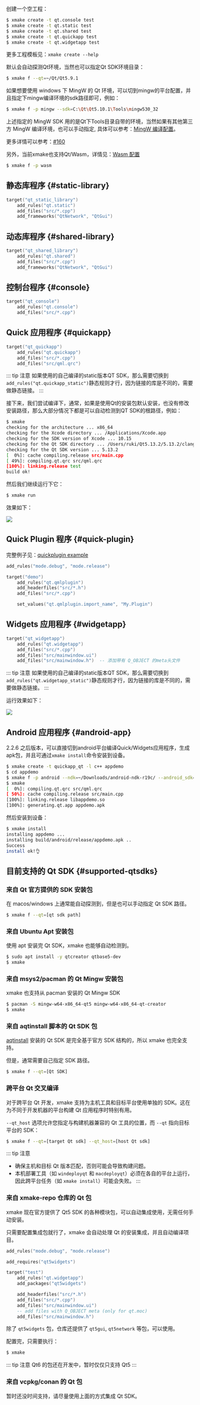创建一个空工程：

```sh
$ xmake create -t qt.console test
$ xmake create -t qt.static test
$ xmake create -t qt.shared test
$ xmake create -t qt.quickapp test
$ xmake create -t qt.widgetapp test
```

更多工程模板见：`xmake create --help`

默认会自动探测Qt环境，当然也可以指定Qt SDK环境目录：

```sh
$ xmake f --qt=~/Qt/Qt5.9.1
```

如果想要使用 windows 下 MingW 的 Qt 环境，可以切到mingw的平台配置，并且指定下mingw编译环境的sdk路径即可，例如：

```sh
$ xmake f -p mingw --sdk=C:\Qt\Qt5.10.1\Tools\mingw530_32
```

上述指定的 MingW SDK 用的是Qt下Tools目录自带的环境，当然如果有其他第三方 MingW 编译环境，也可以手动指定, 具体可以参考：[MingW 编译配置](https://xmake.io/#/zh-cn/guide/configuration?id=mingw)。

更多详情可以参考：[#160](https://github.com/xmake-io/xmake/issues/160)

另外，当前xmake也支持Qt/Wasm，详情见：[Wasm 配置](https://xmake.io/#/zh-cn/guide/configuration?id=wasm)

```sh
$ xmake f -p wasm
```

## 静态库程序 {#static-library}

```lua
target("qt_static_library")
    add_rules("qt.static")
    add_files("src/*.cpp")
    add_frameworks("QtNetwork", "QtGui")
```

## 动态库程序 {#shared-library}

```lua
target("qt_shared_library")
    add_rules("qt.shared")
    add_files("src/*.cpp")
    add_frameworks("QtNetwork", "QtGui")
```

## 控制台程序 {#console}

```lua
target("qt_console")
    add_rules("qt.console")
    add_files("src/*.cpp")
```

## Quick 应用程序 {#quickapp}

```lua
target("qt_quickapp")
    add_rules("qt.quickapp")
    add_files("src/*.cpp")
    add_files("src/qml.qrc")
```

::: tip 注意
如果使用的自己编译的static版本QT SDK，那么需要切换到`add_rules("qt.quickapp_static")`静态规则才行，因为链接的库是不同的，需要做静态链接。
:::

接下来，我们尝试编译下，通常，如果是使用Qt的安装包默认安装，也没有修改安装路径，那么大部分情况下都是可以自动检测到QT SDK的根路径，例如：

```sh
$ xmake
checking for the architecture ... x86_64
checking for the Xcode directory ... /Applications/Xcode.app
checking for the SDK version of Xcode ... 10.15
checking for the Qt SDK directory ... /Users/ruki/Qt5.13.2/5.13.2/clang_64
checking for the Qt SDK version ... 5.13.2
[  0%]: cache compiling.release src/main.cpp
[ 49%]: compiling.qt.qrc src/qml.qrc
[100%]: linking.release test
build ok!
```

然后我们继续运行下它：

```sh
$ xmake run
```

效果如下：

![](/assets/img/guide/qt_quickapp.png)

## Quick Plugin 程序 {#quick-plugin}

完整例子见：[quickplugin example](https://github.com/xmake-io/xmake/tree/master/tests/projects/qt/quickplugin)

```lua
add_rules("mode.debug", "mode.release")

target("demo")
    add_rules("qt.qmlplugin")
    add_headerfiles("src/*.h")
    add_files("src/*.cpp")

    set_values("qt.qmlplugin.import_name", "My.Plugin")
```

## Widgets 应用程序 {#widgetapp}

```lua
target("qt_widgetapp")
    add_rules("qt.widgetapp")
    add_files("src/*.cpp")
    add_files("src/mainwindow.ui")
    add_files("src/mainwindow.h")  -- 添加带有 Q_OBJECT 的meta头文件
```

::: tip 注意
如果使用的自己编译的static版本QT SDK，那么需要切换到`add_rules("qt.widgetapp_static")`静态规则才行，因为链接的库是不同的，需要做静态链接。
:::

运行效果如下：

![](/assets/img/guide/qt_widgetapp.png)


## Android 应用程序 {#android-app}

2.2.6 之后版本，可以直接切到android平台编译Quick/Widgets应用程序，生成apk包，并且可通过`xmake install`命令安装到设备。

```sh
$ xmake create -t quickapp_qt -l c++ appdemo
$ cd appdemo
$ xmake f -p android --ndk=~/Downloads/android-ndk-r19c/ --android_sdk=~/Library/Android/sdk/ -c
$ xmake
[  0%]: compiling.qt.qrc src/qml.qrc
[ 50%]: cache compiling.release src/main.cpp
[100%]: linking.release libappdemo.so
[100%]: generating.qt.app appdemo.apk
```

然后安装到设备：

```sh
$ xmake install
installing appdemo ...
installing build/android/release/appdemo.apk ..
Success
install ok!👌
```

## 目前支持的 Qt SDK {#supported-qtsdks}

### 来自 Qt 官方提供的 SDK 安装包

在 macos/windows 上通常能自动探测到，但是也可以手动指定 Qt SDK 路径。

```sh
$ xmake f --qt=[qt sdk path]
```

### 来自 Ubuntu Apt 安装包

使用 apt 安装完 Qt SDK，xmake 也能够自动检测到。

```sh
$ sudo apt install -y qtcreator qtbase5-dev
$ xmake
```

### 来自 msys2/pacman 的 Qt Mingw 安装包

xmake 也支持从 pacman 安装的 Qt Mingw SDK

```sh
$ pacman -S mingw-w64-x86_64-qt5 mingw-w64-x86_64-qt-creator
$ xmake
```

### 来自 aqtinstall 脚本的 Qt SDK 包

[aqtinstall](https://github.com/miurahr/aqtinstall) 安装的 Qt SDK 是完全基于官方 SDK 结构的，所以 xmake 也完全支持。

但是，通常需要自己指定 SDK 路径。

```sh
$ xmake f --qt=[Qt SDK]
```

### 跨平台 Qt 交叉编译

对于跨平台 Qt 开发，xmake 支持为主机工具和目标平台使用单独的 SDK。这在为不同于开发机器的平台构建 Qt 应用程序时特别有用。

`--qt_host` 选项允许您指定与构建机器兼容的 Qt 工具的位置，而 `--qt` 指向目标平台的 SDK：

```sh
$ xmake f --qt=[target Qt sdk] --qt_host=[host Qt sdk]
```

::: tip 注意
- 确保主机和目标 Qt 版本匹配，否则可能会导致构建问题。
- 本机部署工具（如 `windeployqt` 和 `macdeployqt`）必须在各自的平台上运行，因此跨平台任务（如 `xmake install`）可能会失败。
:::

### 来自 xmake-repo 仓库的 Qt 包

xmake 现在官方提供了 Qt5 SDK 的各种模块包，可以自动集成使用，无需任何手动安装。

只需要配置集成包就行了，xmake 会自动处理 Qt 的安装集成，并且自动编译项目。

```lua
add_rules("mode.debug", "mode.release")

add_requires("qt5widgets")

target("test")
    add_rules("qt.widgetapp")
    add_packages("qt5widgets")

    add_headerfiles("src/*.h")
    add_files("src/*.cpp")
    add_files("src/mainwindow.ui")
    -- add files with Q_OBJECT meta (only for qt.moc)
    add_files("src/mainwindow.h")
```

除了 `qt5widgets` 包，仓库还提供了 `qt5gui`, `qt5network` 等包，可以使用。

配置完，只需要执行：

```sh
$ xmake
```

::: tip 注意
Qt6 的包还在开发中，暂时仅仅只支持 Qt5
:::

### 来自 vcpkg/conan 的 Qt 包

暂时还没时间支持，请尽量使用上面的方式集成 Qt SDK。
